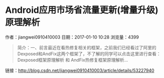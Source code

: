 # Android应用市场省流量更新(增量升级)原理解析
作者：jiangwei0910410003
日期：2017-01-10 10:28
浏览量：4399
> 简介：一、前言最近在看热修复相关的框架，之前我们已经看过了阿里的Dexposed和AndFix这两个框架了，不了解的同学可以点击这里进行查看：Dexposed框架原理解析 和 AndFix热修复框架原理解析...

 链接：http://blog.csdn.net/jiangwei0910410003/article/details/53227940
